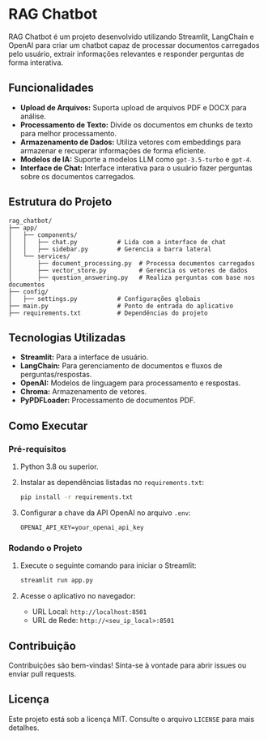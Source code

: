 
# RAG Chatbot

RAG Chatbot é um projeto desenvolvido utilizando Streamlit, LangChain e OpenAI para criar um chatbot capaz de processar documentos carregados pelo usuário, extrair informações relevantes e responder perguntas de forma interativa.

## Funcionalidades

- **Upload de Arquivos:** Suporta upload de arquivos PDF e DOCX para análise.
- **Processamento de Texto:** Divide os documentos em chunks de texto para melhor processamento.
- **Armazenamento de Dados:** Utiliza vetores com embeddings para armazenar e recuperar informações de forma eficiente.
- **Modelos de IA:** Suporte a modelos LLM como `gpt-3.5-turbo` e `gpt-4`.
- **Interface de Chat:** Interface interativa para o usuário fazer perguntas sobre os documentos carregados.

## Estrutura do Projeto

```
rag_chatbot/
├── app/
│   ├── components/
│   │   ├── chat.py           # Lida com a interface de chat
│   │   ├── sidebar.py        # Gerencia a barra lateral
│   └── services/
│       ├── document_processing.py  # Processa documentos carregados
│       ├── vector_store.py         # Gerencia os vetores de dados
│       ├── question_answering.py   # Realiza perguntas com base nos documentos
├── config/
│   ├── settings.py           # Configurações globais
├── main.py                   # Ponto de entrada do aplicativo
├── requirements.txt          # Dependências do projeto
```

## Tecnologias Utilizadas

- **Streamlit:** Para a interface de usuário.
- **LangChain:** Para gerenciamento de documentos e fluxos de perguntas/respostas.
- **OpenAI:** Modelos de linguagem para processamento e respostas.
- **Chroma:** Armazenamento de vetores.
- **PyPDFLoader:** Processamento de documentos PDF.

## Como Executar

### Pré-requisitos

1. Python 3.8 ou superior.
2. Instalar as dependências listadas no `requirements.txt`:
   ```bash
   pip install -r requirements.txt
   ```

3. Configurar a chave da API OpenAI no arquivo `.env`:
   ```
   OPENAI_API_KEY=your_openai_api_key
   ```

### Rodando o Projeto

1. Execute o seguinte comando para iniciar o Streamlit:
   ```bash
   streamlit run app.py
   ```

2. Acesse o aplicativo no navegador:
   - URL Local: `http://localhost:8501`
   - URL de Rede: `http://<seu_ip_local>:8501`

## Contribuição

Contribuições são bem-vindas! Sinta-se à vontade para abrir issues ou enviar pull requests.

## Licença

Este projeto está sob a licença MIT. Consulte o arquivo `LICENSE` para mais detalhes.
